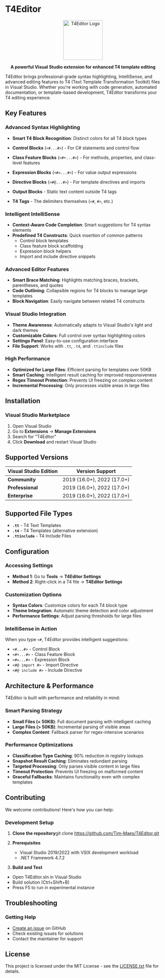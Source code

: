 # T4Editor

<p align="center">
  <img src="T4Editor\T4Editor.jpg" alt="T4Editor Logo" width="128" height="128">
</p>

<p align="center">
  <strong>A powerful Visual Studio extension for enhanced T4 template editing</strong>
</p>

T4Editor brings professional-grade syntax highlighting, IntelliSense, and advanced editing features to T4 (Text Template Transformation Toolkit) files in Visual Studio. Whether you're working with code generation, automated documentation, or template-based development, T4Editor transforms your T4 editing experience.

## Key Features

### **Advanced Syntax Highlighting**

- **Smart T4 Block Recognition**: Distinct colors for all T4 block types
 
- **Control Blocks** (`<#...#>`) - For C# statements and control flow
- **Class Feature Blocks** (`<#+...#>`) - For methods, properties, and class-level features  
- **Expression Blocks** (`<#=...#>`) - For value output expressions
- **Directive Blocks** (`<#@...#>`) - For template directives and imports
- **Output Blocks** - Static text content outside T4 tags
- **T4 Tags** - The delimiters themselves (`<#`, `#>`, etc.)

### **Intelligent IntelliSense**

- **Context-Aware Code Completion**: Smart suggestions for T4 syntax elements
- **Predefined T4 Constructs**: Quick insertion of common patterns
  - Control block templates
  - Class feature block scaffolding
  - Expression block helpers
  - Import and include directive snippets

### **Advanced Editor Features**

- **Smart Brace Matching**: Highlights matching braces, brackets, parentheses, and quotes
- **Code Outlining**: Collapsible regions for T4 blocks to manage large templates
- **Block Navigation**: Easily navigate between related T4 constructs

### **Visual Studio Integration**

- **Theme Awareness**: Automatically adapts to Visual Studio's light and dark themes
- **Customizable Colors**: Full control over syntax highlighting colors
- **Settings Panel**: Easy-to-use configuration interface
- **File Support**: Works with `.tt`, `.t4`, and `.ttinclude` files

### **High Performance**

- **Optimized for Large Files**: Efficient parsing for templates over 50KB
- **Smart Caching**: Intelligent result caching for improved responsiveness
- **Regex Timeout Protection**: Prevents UI freezing on complex content
- **Incremental Processing**: Only processes visible areas in large files

## Installation

### Visual Studio Marketplace

1. Open Visual Studio
2. Go to **Extensions** -> **Manage Extensions**
3. Search for "T4Editor"
4. Click **Download** and restart Visual Studio

## Supported Versions

| Visual Studio Edition | Version Support |
|----------------------|----------------|
| **Community** | 2019 (16.0+), 2022 (17.0+) |
| **Professional** | 2019 (16.0+), 2022 (17.0+) |
| **Enterprise** | 2019 (16.0+), 2022 (17.0+) |

## Supported File Types

- **`.tt`** - T4 Text Templates
- **`.t4`** - T4 Templates (alternative extension)
- **`.ttinclude`** - T4 Include Files

## Configuration

### Accessing Settings

- **Method 1**: Go to **Tools** -> **T4Editor Settings**
- **Method 2**: Right-click in a T4 file -> **T4Editor Settings**

### Customization Options

- **Syntax Colors**: Customize colors for each T4 block type
- **Theme Integration**: Automatic theme detection and color adjustment
- **Performance Settings**: Adjust parsing thresholds for large files

### IntelliSense in Action

When you type `<#`, T4Editor provides intelligent suggestions:
- `<#...#>` - Control Block
- `<#+...#>` - Class Feature Block  
- `<#=...#>` - Expression Block
- `<#@ import #>` - Import Directive
- `<#@ include #>` - Include Directive

## Architecture & Performance

T4Editor is built with performance and reliability in mind:

### Smart Parsing Strategy

- **Small Files (< 50KB)**: Full document parsing with intelligent caching
- **Large Files (> 50KB)**: Incremental parsing of visible areas
- **Complex Content**: Fallback parser for regex-intensive scenarios

### Performance Optimizations

- **Classification Type Caching**: 90% reduction in registry lookups
- **Snapshot Result Caching**: Eliminates redundant parsing
- **Targeted Processing**: Only parses visible content in large files  
- **Timeout Protection**: Prevents UI freezing on malformed content
- **Graceful Fallbacks**: Maintains functionality even with complex templates

## Contributing

We welcome contributions! Here's how you can help:

### Development Setup

1. **Clone the repository**git clone https://github.com/Tim-Maes/T4Editor.git
2. **Prerequisites**
   - Visual Studio 2019/2022 with VSIX development workload
   - .NET Framework 4.7.2

3. **Build and Test**
 
- Open T4Editor.sln in Visual Studio
- Build solution (Ctrl+Shift+B)
- Press F5 to run in experimental instance

## Troubleshooting

### Getting Help
- [Create an issue](https://github.com/Tim-Maes/T4Editor/issues) on GitHub
- Check existing issues for solutions
- Contact the maintainer for support

## License

This project is licensed under the MIT License - see the [LICENSE.txt](LICENSE.txt) file for details.


